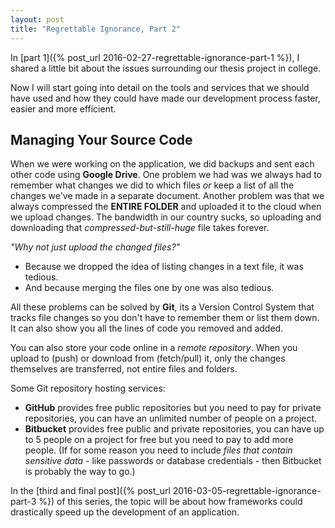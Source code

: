 ```yaml
---
layout: post
title: "Regrettable Ignorance, Part 2"
---
```


In [part 1]({% post_url 2016-02-27-regrettable-ignorance-part-1 %}), I shared a little bit about the issues surrounding our thesis project in college.

Now I will start going into detail on the tools and services that we should have used and how they could have made our development process faster, easier and more efficient.

## Managing Your Source Code

When we were working on the application, we did backups and sent each other code using **Google Drive**. One problem we had was we always had to remember what changes we did to which files *or* keep a list of all the changes we've made in a separate document. Another problem was that we always compressed the **ENTIRE FOLDER** and uploaded it to the cloud when we upload changes. The bandwidth in our country sucks, so uploading and downloading that *compressed-but-still-huge* file takes forever.

*"Why not just upload the changed files?"*

- Because we dropped the idea of listing changes in a text file, it was tedious.
- And because merging the files one by one was also tedious.

All these problems can be solved by **Git**, its a Version Control System that tracks file changes so you don't have to remember them or list them down. It can also show you all the lines of code you removed and added.

You can also store your code online in a *remote repository*. When you upload to (push) or download from (fetch/pull) it, only the changes themselves are transferred, not entire files and folders.

Some Git repository hosting services:

- **GitHub** provides free public repositories but you need to pay for private repositories, you can have an unlimited number of people on a project.
- **Bitbucket** provides free public and private repositories, you can have up to 5 people on a project for free but you need to pay to add more people. (If for some reason you need to include *files that contain sensitive data* - like passwords or database credentials - then Bitbucket is probably the way to go.)

In the [third and final post]({% post_url 2016-03-05-regrettable-ignorance-part-3 %}) of this series, the topic will be about how frameworks could drastically speed up the development of an application.
